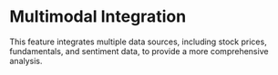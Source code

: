 # Multimodal Integration

This feature integrates multiple data sources, including stock prices, fundamentals, and sentiment data, to provide a more comprehensive analysis.